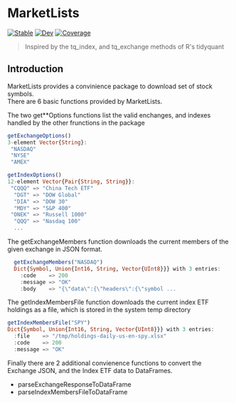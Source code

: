 # MarketLists

[![Stable](https://img.shields.io/badge/docs-stable-blue.svg)](https://aprueser.github.io/MarketLists.jl/stable)
[![Dev](https://img.shields.io/badge/docs-dev-blue.svg)](https://aprueser.github.io/MarketLists.jl/dev)
[![Coverage](https://codecov.io/gh/aprueser/MarketLists.jl/branch/main/graph/badge.svg)](https://codecov.io/gh/aprueser/MarketLists.jl)

> Inspired by the tq_index, and tq_exchange methods of R's tidyquant

## Introduction

MarketLists provides a convinience package to download set of stock symbols.  
There are 6 basic functions provided by MarketLists.

The two get**Options functions list the valid enchanges, and indexes handled by the other frunctions in the package
```Julia
getExchangeOptions()
3-element Vector{String}:
 "NASDAQ"
 "NYSE"
 "AMEX"

getIndexOptions()
12-element Vector{Pair{String, String}}:
 "CQQQ" => "China Tech ETF"
  "DGT" => "DOW Global"
  "DIA" => "DOW 30"
  "MDY" => "S&P 400"
 "ONEK" => "Russell 1000"
  "QQQ" => "Nasdaq 100"
  ...
```

The getExchangeMembers function downloads the current members of the given exchange in JSON format.
```Julia
  getExchangeMembers("NASDAQ")
  Dict{Symbol, Union{Int16, String, Vector{UInt8}}} with 3 entries:
    :code    => 200
    :message => "OK"
    :body    => "{\"data\":{\"headers\":{\"symbol ...
```

The getIndexMembersFile function downloads the current index ETF holdings as a file, which is stored in the system temp directory
```Julia
getIndexMembersFile("SPY")
Dict{Symbol, Union{Int16, String, Vector{UInt8}}} with 3 entries:
  :file    => "/tmp/holdings-daily-us-en-spy.xlsx"
  :code    => 200
  :message => "OK"
```

Finally there are 2 additional convienence functions to convert the Exchange JSON, and the Index ETF data to DataFrames.
- parseExchangeResponseToDataFrame
- parseIndexMembersFileToDataFrame